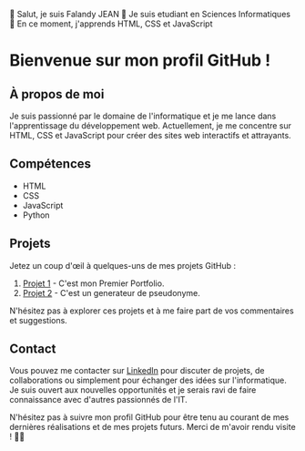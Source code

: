 👋 Salut, je suis Falandy JEAN
👀 Je suis etudiant en Sciences Informatiques
🌱 En ce moment, j'apprends HTML, CSS et JavaScript

# Bienvenue sur mon profil GitHub !

## À propos de moi
Je suis passionné par le domaine de l'informatique et je me lance dans l'apprentissage du développement web. Actuellement, je me concentre sur HTML, CSS et JavaScript pour créer des sites web interactifs et attrayants.

## Compétences
- HTML
- CSS
- JavaScript
- Python

## Projets
Jetez un coup d'œil à quelques-uns de mes projets GitHub :
1. [Projet 1](https://falandyjean.github.io/Portfolio/) - C'est mon Premier Portfolio.
2. [Projet 2](https://falandyjean.github.io/GenerateurPseudo/) - C'est un generateur de pseudonyme.


N'hésitez pas à explorer ces projets et à me faire part de vos commentaires et suggestions.

## Contact
Vous pouvez me contacter sur [LinkedIn](www.linkedin.com/in/falandy-jean-148b8a223) pour discuter de projets, de collaborations ou simplement pour échanger des idées sur l'informatique. Je suis ouvert aux nouvelles opportunités et je serais ravi de faire connaissance avec d'autres passionnés de l'IT.

N'hésitez pas à suivre mon profil GitHub pour être tenu au courant de mes dernières réalisations et de mes projets futurs. Merci de m'avoir rendu visite ! 👋🚀
